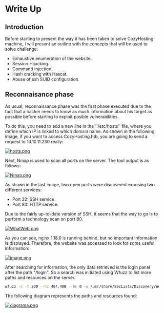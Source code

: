 # Write Up
## Introduction
Before starting to present the way it has been taken to solve CozyHosting machine, I will present an outline with the concepts that will be used to solve challenge:
- Exhaustive enumeration of the website.
- Session Hijacking.
- Command injection.
- Hash cracking with Hascat.
- Abuse of ssh SUID configuration.
## Reconnaisance phase
As usual, reconnaissance phase was the first phase executed due to the fact that a hacker needs to know as much information about his target as possible before starting to exploit posible vulnerabilities.

To do this, you need to add a new line in the ''/etc/hosts'' file, where you define which IP is linked to which domain name. As shown in the following image, if you want to access CozyHosting.htb, you are going to send a request to 10.10.11.230 really:

[![hosts.png](https://i.postimg.cc/x1P6MnhB/hosts.png)](https://postimg.cc/WdhmPL27)

Next, Nmap is used to scan all ports on the server. The tool output is as follows:

[![Nmap.png](https://i.postimg.cc/5yRVx8qq/Nmap.png)](https://postimg.cc/GTGNK8fH)

As shown in the last image, two open ports were discovered exposing two different services:
- Port 22: SSH service.
- Port 80: HTTP service.

Due to the fairly up-to-date version of SSH, it seems that the way to go is to perform a technology scan on port 80.

[![WhatWeb.png](https://i.postimg.cc/prjXB6k4/WhatWeb.png)](https://postimg.cc/649XWzkf)

As you can see, nginx 1.18.0 is running behind, but no important information is displayed. Therefore, the website was accessed to look for some useful information:

[![image.png](https://i.postimg.cc/xqr7KsFs/image.png)](https://postimg.cc/y3PvKTK9)

After searching for information, the only data retrieved is the login panel after the path "/login". So a search was initiated using Wfuzz to list more paths and resources on the server.

```bash
wfuzz -c -t 200 --hc 404,400 --hh 0 -w /usr/share/SecLists/Discovery/Web-Content/directory-list-lowercase-2.3-medium.txt http://CozyHosting.htb/FUZZ 
```

The following diagram represents the paths and resources found:

[![diagrama.png](https://i.postimg.cc/fRT8Ft0W/diagrama.png)](https://postimg.cc/svqPG2cb)

